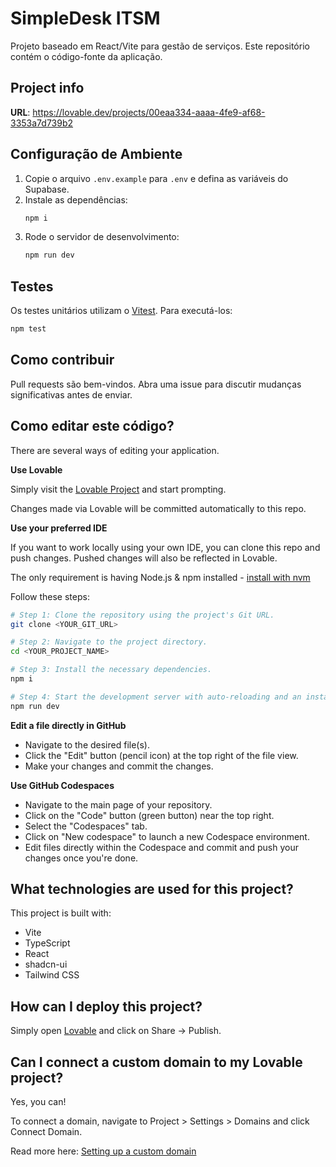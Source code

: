 # SimpleDesk ITSM

Projeto baseado em React/Vite para gestão de serviços. Este repositório contém
o código-fonte da aplicação.

## Project info

**URL**: https://lovable.dev/projects/00eaa334-aaaa-4fe9-af68-3353a7d739b2

## Configuração de Ambiente

1. Copie o arquivo `.env.example` para `.env` e defina as variáveis do Supabase.
2. Instale as dependências:
   ```sh
   npm i
   ```
3. Rode o servidor de desenvolvimento:
   ```sh
   npm run dev
   ```

## Testes

Os testes unitários utilizam o [Vitest](https://vitest.dev/). Para executá-los:

```sh
npm test
```

## Como contribuir

Pull requests são bem-vindos. Abra uma issue para discutir mudanças significativas
antes de enviar.

## Como editar este código?

There are several ways of editing your application.

**Use Lovable**

Simply visit the [Lovable Project](https://lovable.dev/projects/00eaa334-aaaa-4fe9-af68-3353a7d739b2) and start prompting.

Changes made via Lovable will be committed automatically to this repo.

**Use your preferred IDE**

If you want to work locally using your own IDE, you can clone this repo and push changes. Pushed changes will also be reflected in Lovable.

The only requirement is having Node.js & npm installed - [install with nvm](https://github.com/nvm-sh/nvm#installing-and-updating)

Follow these steps:

```sh
# Step 1: Clone the repository using the project's Git URL.
git clone <YOUR_GIT_URL>

# Step 2: Navigate to the project directory.
cd <YOUR_PROJECT_NAME>

# Step 3: Install the necessary dependencies.
npm i

# Step 4: Start the development server with auto-reloading and an instant preview.
npm run dev
```

**Edit a file directly in GitHub**

- Navigate to the desired file(s).
- Click the "Edit" button (pencil icon) at the top right of the file view.
- Make your changes and commit the changes.

**Use GitHub Codespaces**

- Navigate to the main page of your repository.
- Click on the "Code" button (green button) near the top right.
- Select the "Codespaces" tab.
- Click on "New codespace" to launch a new Codespace environment.
- Edit files directly within the Codespace and commit and push your changes once you're done.

## What technologies are used for this project?

This project is built with:

- Vite
- TypeScript
- React
- shadcn-ui
- Tailwind CSS

## How can I deploy this project?

Simply open [Lovable](https://lovable.dev/projects/00eaa334-aaaa-4fe9-af68-3353a7d739b2) and click on Share -> Publish.

## Can I connect a custom domain to my Lovable project?

Yes, you can!

To connect a domain, navigate to Project > Settings > Domains and click Connect Domain.

Read more here: [Setting up a custom domain](https://docs.lovable.dev/tips-tricks/custom-domain#step-by-step-guide)
